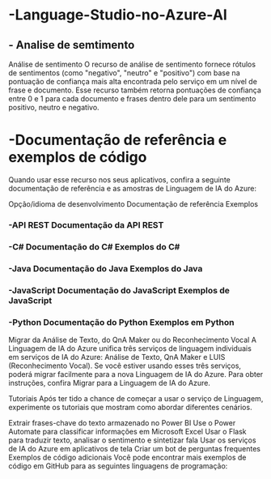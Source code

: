 # -Language-Studio-no-Azure-AI
## - Analise de semtimento

Análise de sentimento
O recurso de análise de sentimento fornece rótulos de sentimentos (como "negativo", "neutro" e "positivo") com base na pontuação de confiança mais alta encontrada pelo serviço em um nível de frase e documento. Esse recurso também retorna pontuações de confiança entre 0 e 1 para cada documento e frases dentro dele para um sentimento positivo, neutro e negativo.


# -Documentação de referência e exemplos de código
Quando usar esse recurso nos seus aplicativos, confira a seguinte documentação de referência e as amostras de Linguagem de IA do Azure:

Opção/idioma de desenvolvimento	Documentação de referência	Exemplos
### -API REST	Documentação da API REST	
### -C#	Documentação do C#	Exemplos do C#
### -Java	Documentação do Java	Exemplos do Java
### -JavaScript	Documentação do JavaScript	Exemplos de JavaScript
### -Python	Documentação do Python	Exemplos em Python


Migrar da Análise de Texto, do QnA Maker ou do Reconhecimento Vocal
A Linguagem de IA do Azure unifica três serviços de linguagem individuais em serviços de IA do Azure: Análise de Texto, QnA Maker e LUIS (Reconhecimento Vocal). Se você estiver usando esses três serviços, poderá migrar facilmente para a nova Linguagem de IA do Azure. Para obter instruções, confira Migrar para a Linguagem de IA do Azure.

Tutoriais
Após ter tido a chance de começar a usar o serviço de Linguagem, experimente os tutoriais que mostram como abordar diferentes cenários.

Extrair frases-chave do texto armazenado no Power BI
Use o Power Automate para classificar informações em Microsoft Excel
Usar o Flask para traduzir texto, analisar o sentimento e sintetizar fala
Usar os serviços de IA do Azure em aplicativos de tela
Criar um bot de perguntas frequentes
Exemplos de código adicionais
Você pode encontrar mais exemplos de código em GitHub para as seguintes linguagens de programação:
